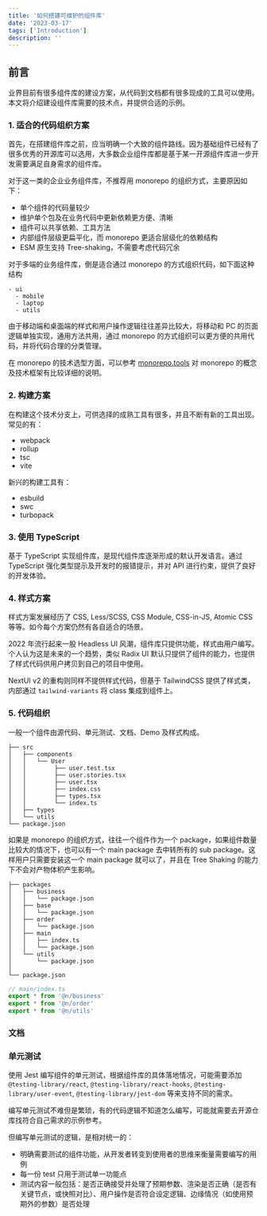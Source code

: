 ```yaml
---
title: '如何搭建可维护的组件库'
date: '2023-03-17'
tags: ['Introduction']
description: ''
---
```


## 前言

业界目前有很多组件库的建设方案，从代码到文档都有很多现成的工具可以使用。本文将介绍建设组件库需要的技术点，并提供合适的示例。

### 1. 适合的代码组织方案

首先，在搭建组件库之前，应当明确一个大致的组件路线。因为基础组件已经有了很多优秀的开源库可以选用，大多数企业组件库都是基于某一开源组件库进一步开发需要满足自身需求的组件库。

对于这一类的企业业务组件库，不推荐用 monorepo 的组织方式，主要原因如下：

- 单个组件的代码量较少
- 维护单个包及在业务代码中更新依赖更方便、清晰
- 组件可以共享依赖、工具方法
- 内部组件层级更扁平化，而 monorepo 更适合层级化的依赖结构
- ESM 原生支持 Tree-shaking，不需要考虑代码冗余

对于多端的业务组件库，倒是适合通过 monorepo 的方式组织代码，如下面这种结构

```
- ui
  - mobile
  - laptop
  - utils
```

由于移动端和桌面端的样式和用户操作逻辑往往差异比较大，将移动和 PC 的页面逻辑单独实现，通用方法共用，通过 monorepo 的方式组织可以更方便的共用代码，并将代码合理的分类管理。

在 monorepo 的技术选型方面，可以参考 [monorepo.tools](https://monorepo.tools/) 对 monorepo 的概念及技术框架有比较详细的说明。

### 2. 构建方案

在构建这个技术分支上，可供选择的成熟工具有很多，并且不断有新的工具出现。常见的有：

- webpack
- rollup
- tsc
- vite

新兴的构建工具有：

- esbuild
- swc
- turbopack

### 3. 使用 TypeScript

基于 TypeScript 实现组件库，是现代组件库逐渐形成的默认开发语言。通过 TypeScript 强化类型提示及开发时的报错提示，并对 API 进行约束，提供了良好的开发体验。

### 4. 样式方案

样式方案发展经历了 CSS, Less/SCSS, CSS Module, CSS-in-JS, Atomic CSS 等等。如今每个方案仍然有各自适合的场景。

2022 年流行起来一股 Headless UI 风潮，组件库只提供功能，样式由用户编写。个人认为这是未来的一个趋势，类似 Radix UI 默认只提供了组件的能力，也提供了样式代码供用户拷贝到自己的项目中使用。

NextUI v2 的重构则同样不提供样式代码，但基于 TailwindCSS 提供了样式类，内部通过 `tailwind-variants` 将 class 集成到组件上。

### 5. 代码组织

一般一个组件由源代码、单元测试、文档、Demo 及样式构成。

```
├── src
│   ├── components
│   │   └── User
│   │        ├── user.test.tsx
│   │        ├── user.stories.tsx
│   │        ├── user.tsx
│   │        ├── index.css
│   │        ├── types.tsx
│   │        └── index.ts
│   ├── types
│   └── utils
└── package.json
```

如果是 monorepo 的组织方式，往往一个组件作为一个 package，如果组件数量比较大的情况下，也可以有一个 main package 去中转所有的 sub package。这样用户只需要安装这一个 main package 就可以了，并且在 Tree Shaking 的能力下不会对产物体积产生影响。

```
├── packages
│   ├── business
│   │   └── package.json
│   ├── base
│   │   └── package.json
│   ├── order
│   │   └── package.json
│   ├── main
│   │   ├── index.ts
│   │   └── package.json
│   └── utils
│       └── package.json
│
└── package.json
```

```ts
// main/index.ts
export * from '@n/business'
export * from '@n/order'
export * from '@n/utils'
```

### 文档

### 单元测试

使用 Jest 编写组件的单元测试，根据组件库的具体落地情况，可能需要添加 `@testing-library/react`, `@testing-library/react-hooks`, `@testing-library/user-event`, `@testing-library/jest-dom` 等来支持不同的需求。

编写单元测试不难但是繁琐，有的代码逻辑不知道怎么编写，可能就需要去开源仓库找符合自己需求的示例参考。

但编写单元测试的逻辑，是相对统一的：

- 明确需要测试的组件功能，从开发者转变到使用者的思维来衡量需要编写的用例
- 每一份 test 只用于测试单一功能点
- 测试内容一般包括：是否正确接受并处理了预期参数、渲染是否正确（是否有关键节点，或快照对比）、用户操作是否符合设定逻辑、边缘情况（如使用预期外的参数）是否处理

### 
